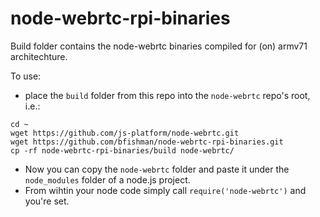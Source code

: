 # node-webrtc-rpi-binaries

Build folder contains the node-webrtc binaries compiled for (on) armv71 architechture. 

To use:
- place the `build` folder from this repo into the `node-webrtc` repo's root, i.e.:

```
cd ~
wget https://github.com/js-platform/node-webrtc.git
wget https://github.com/bfishman/node-webrtc-rpi-binaries.git
cp -rf node-webrtc-rpi-binaries/build node-webrtc/

```
- Now you can copy the `node-webrtc` folder and paste it under the `node_modules` folder of a node.js project.
- From wihtin your node code simply call `require('node-webrtc')` and you're set.
